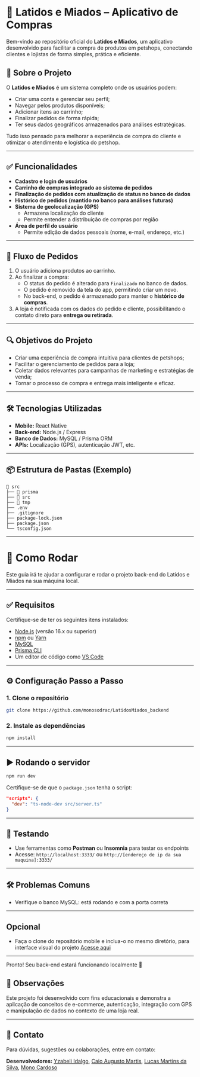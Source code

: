 # 🐾 Latidos e Miados – Aplicativo de Compras

Bem-vindo ao repositório oficial do **Latidos e Miados**, um aplicativo desenvolvido para facilitar a compra de produtos em petshops, conectando clientes e lojistas de forma simples, prática e eficiente.

## 📱 Sobre o Projeto

O **Latidos e Miados** é um sistema completo onde os usuários podem:

- Criar uma conta e gerenciar seu perfil;
- Navegar pelos produtos disponíveis;
- Adicionar itens ao carrinho;
- Finalizar pedidos de forma rápida;
- Ter seus dados geográficos armazenados para análises estratégicas.

Tudo isso pensado para melhorar a experiência de compra do cliente e otimizar o atendimento e logística do petshop.

---

## ✅ Funcionalidades

- **Cadastro e login de usuários**
- **Carrinho de compras integrado ao sistema de pedidos**
- **Finalização de pedidos com atualização de status no banco de dados**
- **Histórico de pedidos (mantido no banco para análises futuras)**
- **Sistema de geolocalização (GPS)**
  - Armazena localização do cliente
  - Permite entender a distribuição de compras por região
- **Área de perfil do usuário**
  - Permite edição de dados pessoais (nome, e-mail, endereço, etc.)

---

## 🔄 Fluxo de Pedidos

1. O usuário adiciona produtos ao carrinho.
2. Ao finalizar a compra:
   - O status do pedido é alterado para `Finalizado` no banco de dados.
   - O pedido é removido da tela do app, permitindo criar um novo.
   - No back-end, o pedido é armazenado para manter o **histórico de compras**.
3. A loja é notificada com os dados do pedido e cliente, possibilitando o contato direto para **entrega ou retirada**.

---

## 🔍 Objetivos do Projeto

- Criar uma experiência de compra intuitiva para clientes de petshops;
- Facilitar o gerenciamento de pedidos para a loja;
- Coletar dados relevantes para campanhas de marketing e estratégias de venda;
- Tornar o processo de compra e entrega mais inteligente e eficaz.

---

## 🛠️ Tecnologias Utilizadas

- **Mobile:** React Native
- **Back-end:** Node.js / Express
- **Banco de Dados:** MySQL / Prisma ORM
- **APIs:** Localização (GPS), autenticação JWT, etc.

---

## 📦 Estrutura de Pastas (Exemplo)

```
📁 src
├── 📁 prisma
├── 📁 src
├── 📁 tmp
├── .env
├── .gitignore
├── package-lock.json
├── package.json
└── tsconfig.json
```

---

# 🚀 Como Rodar

Este guia irá te ajudar a configurar e rodar o projeto back-end do Latidos e Miados na sua máquina local.

---

## ✅ Requisitos

Certifique-se de ter os seguintes itens instalados:

- [Node.js](https://nodejs.org/) (versão 16.x ou superior)
- [npm](https://www.npmjs.com/) ou [Yarn](https://yarnpkg.com/)
- [MySQL](https://www.mysql.com/)
- [Prisma CLI](https://www.prisma.io/)
- Um editor de código como [VS Code](https://code.visualstudio.com/)

---

## ⚙️ Configuração Passo a Passo

### 1. Clone o repositório

```bash
git clone https://github.com/monosodrac/LatidosMiados_backend
```

### 2. Instale as dependências

```bash
npm install
```

---

## ▶️ Rodando o servidor

```bash
npm run dev
```

Certifique-se de que o `package.json` tenha o script:

```json
"scripts": {
  "dev": "ts-node-dev src/server.ts"
}
```

---

## 🧪 Testando

- Use ferramentas como **Postman** ou **Insomnia** para testar os endpoints
- Acesse: `http://localhost:3333/` ou `http://[endereço de ip da sua maquina]:3333/`

---

## 🛠️ Problemas Comuns

- Verifique o banco MySQL: está rodando e com a porta correta

---

## Opcional

- Faça o clone do repositório mobile e inclua-o no mesmo diretório, para interface visual do projeto
  [Acesse aqui](https://github.com/yzabeli/LatidosMiados_mobile)

---

Pronto! Seu back-end estará funcionando localmente 🚀

## 📌 Observações

Este projeto foi desenvolvido com fins educacionais e demonstra a aplicação de conceitos de e-commerce, autenticação, integração com GPS e manipulação de dados no contexto de uma loja real.

---

## 📧 Contato
Para dúvidas, sugestões ou colaborações, entre em contato:

**Desenvolvedores:** [Yzabeli Idalgo](https://github.com/yzabeli), [Caio Augusto Martis](https://github.com/CaioMessi10), [Lucas Martins da Silva](https://github.com/lucaxdelrey), [Mono Cardoso](https://github.com/monosodrac)
